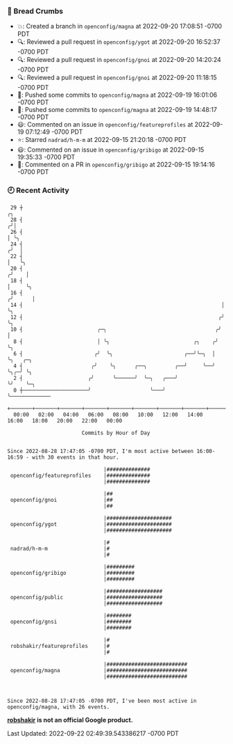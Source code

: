 ### 🍞 Bread Crumbs

 * 💥: Created a branch in `openconfig/magna` at 2022-09-20 17:08:51 -0700 PDT
 * 🔍: Reviewed a pull request in  `openconfig/ygot` at 2022-09-20 16:52:37 -0700 PDT
 * 🔍: Reviewed a pull request in  `openconfig/gnoi` at 2022-09-20 14:20:24 -0700 PDT
 * 🔍: Reviewed a pull request in  `openconfig/gnoi` at 2022-09-20 11:18:15 -0700 PDT
 * 🚢: Pushed some commits to `openconfig/magna` at 2022-09-19 16:01:06 -0700 PDT
 * 🚢: Pushed some commits to `openconfig/magna` at 2022-09-19 14:48:17 -0700 PDT
 * 😃: Commented on an issue in `openconfig/featureprofiles` at 2022-09-19 07:12:49 -0700 PDT
 * ⭐️: Starred `nadrad/h-m-m` at 2022-09-15 21:20:18 -0700 PDT
 * 😃: Commented on an issue in `openconfig/gribigo` at 2022-09-15 19:35:33 -0700 PDT
 * 💬: Commented on a PR in  `openconfig/gribigo` at 2022-09-15 19:14:16 -0700 PDT

### 🕘 Recent Activity
```
 29 ┼                                                                    ╭╮
 28 ┤                                                                   ╭╯│
 26 ┤                                                                   │ ╰╮
 24 ┤                                                                  ╭╯  │
 22 ┤                                                                  │   ╰╮
 20 ┤                                                                 ╭╯    │
 18 ┤                                                                 │     ╰╮
 16 ┤                                                                ╭╯      │
 14 ┤                                                                │       ╰╮
 12 ┤                                                               ╭╯        ╰╮
 10 ┤                        ╭─╮                                   ╭╯          │
  8 ┤                        │ ╰╮                           ╭╮    ╭╯           ╰╮
  6 ┤                       ╭╯  ╰╮                       ╭──╯╰─╮  │             ╰╮   ╭─╮
  4 ┤                      ╭╯    ╰╮      ╭──╮         ╭──╯     ╰──╯              ╰╮╭─╯ ╰╮
  2 ┤                     ╭╯      ╰──────╯  ╰─╮   ╭───╯                           ╰╯    ╰─╮
  0 ┼─────────────────────╯                   ╰───╯                                       ╰─────────────
    +───────+───────+───────+───────+───────+───────+───────+───────+───────+───────+───────+───────+────
  00:00   02:00   04:00   06:00   08:00   10:00   12:00   14:00   16:00   18:00   20:00   22:00   00:00   

						Commits by Hour of Day


Since 2022-08-28 17:47:05 -0700 PDT, I'm most active between 16:00-16:59 - with 30 events in that hour.

```



```
                               |##############
 openconfig/featureprofiles    |##############
                               |##############

                               |##
 openconfig/gnoi               |##
                               |##

                               |#####################
 openconfig/ygot               |#####################
                               |#####################

                               |#
 nadrad/h-m-m                  |#
                               |#

                               |#########
 openconfig/gribigo            |#########
                               |#########

                               |##################
 openconfig/public             |##################
                               |##################

                               |########
 openconfig/gnsi               |########
                               |########

                               |#
 robshakir/featureprofiles     |#
                               |#

                               |##########################
 openconfig/magna              |##########################
                               |##########################



Since 2022-08-28 17:47:05 -0700 PDT, I've been most active in openconfig/magna, with 26 events.

```
**[robshakir](mailto:robjs@google.com) is not an official Google product.**  


Last Updated: 2022-09-22 02:49:39.543386217 -0700 PDT
